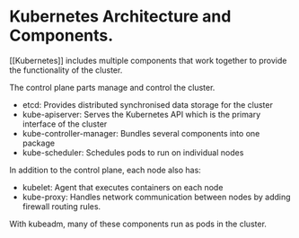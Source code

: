 # Kubernetes Architecture and Components.
[[Kubernetes]] includes multiple components that work together to provide the functionality of the cluster.

The control plane parts manage and control the cluster.
- etcd: Provides distributed synchronised data storage for the cluster
- kube-apiserver: Serves the Kubernetes API which is the primary interface of the cluster
- kube-controller-manager: Bundles several components into one package
- kube-scheduler: Schedules pods to run on individual nodes

In addition to the control plane, each node also has:
- kubelet: Agent that executes containers on each node
- kube-proxy: Handles network communication between nodes by adding firewall routing rules.

With kubeadm, many of these components run as pods in the cluster.